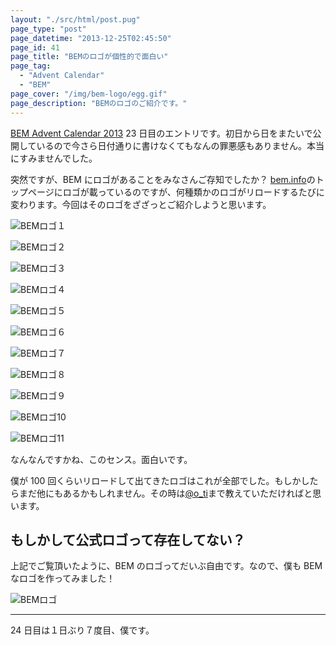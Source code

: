 ```yaml
---
layout: "./src/html/post.pug"
page_type: "post"
page_datetime: "2013-12-25T02:45:50"
page_id: 41
page_title: "BEMのロゴが個性的で面白い"
page_tag:
  - "Advent Calendar"
  - "BEM"
page_cover: "/img/bem-logo/egg.gif"
page_description: "BEMのロゴのご紹介です。"
---
```


[BEM Advent Calendar 2013](http://www.adventar.org/calendars/61) 23 日目のエントリです。初日から日をまたいで公開しているので今さら日付通りに書けなくてもなんの罪悪感もありません。本当にすみませんでした。

突然ですが、BEM にロゴがあることをみなさんご存知でしたか？ [bem.info](http://bem.info/)のトップページにロゴが載っているのですが、何種類かのロゴがリロードするたびに変わります。今回はそのロゴをざざっとご紹介しようと思います。

![BEMロゴ１](/img/bem-logo/01.gif "パルス......？")

![BEMロゴ２](/img/bem-logo/02.gif "ドット......？")

![BEMロゴ３](/img/bem-logo/03.gif "ボーダー......？")

![BEMロゴ４](/img/bem-logo/04.gif "作図のために補助線をたくさんひいた......？")

![BEMロゴ５](/img/bem-logo/05.gif "ボヤッとしたスピード感でフラットデザインに対抗")

![BEMロゴ６](/img/bem-logo/06.gif "ファブリックにありそうでなさそう！")

![BEMロゴ７](/img/bem-logo/07.gif "ファブリックにかなりありそう！")

![BEMロゴ８](/img/bem-logo/08.gif "どう見てもバットマン")

![BEMロゴ９](/img/bem-logo/09.gif "ウルヴァリン！")

![BEMロゴ10](/img/bem-logo/10.gif "キャプテンアメリカ！")

![BEMロゴ11](/img/bem-logo/11.gif "アイアンマンももしかしたら BEM 管理")

なんなんですかね、このセンス。面白いです。

僕が 100 回くらいリロードして出てきたロゴはこれが全部でした。もしかしたらまだ他にもあるかもしれません。その時は[@o_ti](https://twitter.com/o_ti)まで教えていただければと思います。

## もしかして公式ロゴって存在してない？

上記でご覧頂いたように、BEM のロゴってだいぶ自由です。なので、僕も BEM なロゴを作ってみました！

![BEMロゴ](/img/bem-logo/egg.gif "たまご！")

---

24 日目は１日ぶり７度目、僕です。
